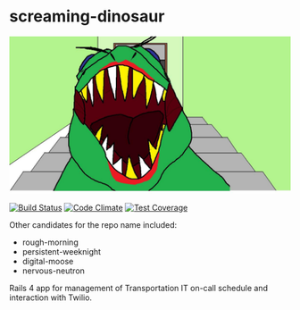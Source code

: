 # screaming-dinosaur

![screaming dinosaur](app/assets/images/screaming_dinosaur.jpg)

[![Build Status](https://travis-ci.org/umts/screaming-dinosaur.svg?branch=master)](https://travis-ci.org/umts/screaming-dinosaur)
[![Code Climate](https://codeclimate.com/github/umts/screaming-dinosaur/badges/gpa.svg)](https://codeclimate.com/github/umts/screaming-dinosaur)
[![Test Coverage](https://codeclimate.com/github/umts/screaming-dinosaur/badges/coverage.svg)](https://codeclimate.com/github/umts/screaming-dinosaur/coverage)

Other candidates for the repo name included:

+ rough-morning
+ persistent-weeknight
+ digital-moose
+ nervous-neutron

Rails 4 app for management of Transportation IT on-call schedule and interaction with Twilio.
